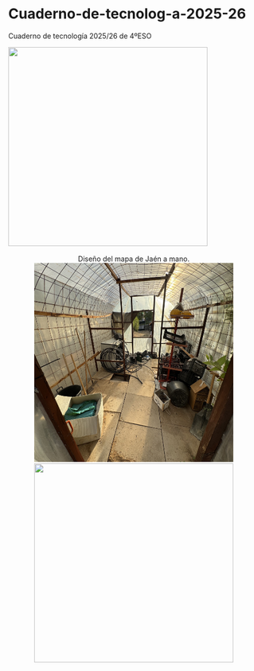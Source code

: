 # Cuaderno-de-tecnolog-a-2025-26
Cuaderno de tecnología 2025/26 de 4ºESO

<img src="imagenes/IMG_7925.jpg" width="400" height="400"/> </p>
<p align="center">
Diseño del mapa de Jaén a mano.
  
<img src="imagenes/IMG_7743.jpg" width="400" height="400"/>

<img src="imagenes/IMG_7742.jpg" width="400" height="400"/>

